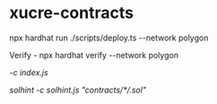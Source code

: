 # xucre-contracts

npx hardhat run ./scripts/deploy.ts --network polygon

Verify - npx hardhat verify --network polygon <address> <space-separated-constructor-inputs>

-c index.js

solhint -c solhint.js "contracts/\*_/_.sol"
